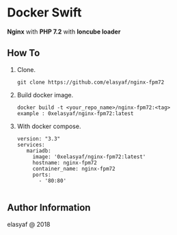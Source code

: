 # Docker Swift
__Nginx__ with __PHP 7.2__ with __Ioncube loader__

## How To

1. Clone.

   ```
   git clone https://github.com/elasyaf/nginx-fpm72
   ```

2. Build docker image.
 
   ```
   docker build -t <your_repo_name>/nginx-fpm72:<tag> 
   example : 0xelasyaf/nginx-fpm72:latest
   ``` 

3. With docker compose.
 
   ```
   version: "3.3"
   services:
      mariadb:
        image: '0xelasyaf/nginx-fpm72:latest'
        hostname: nginx-fpm72
        container_name: nginx-fpm72
        ports:
          - '80:80'
          
   ``` 
   
Author Information
------------------

elasyaf @ 2018

